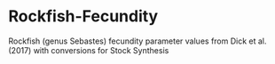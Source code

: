 # Rockfish-Fecundity
Rockfish (genus Sebastes) fecundity parameter values from Dick et al. (2017) with conversions for Stock Synthesis
